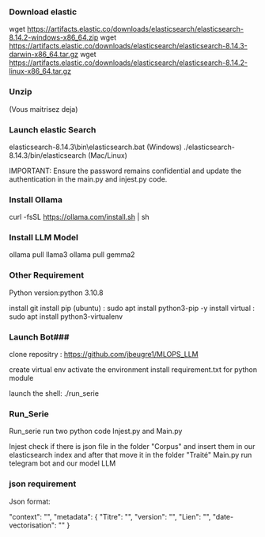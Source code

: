 ### Download elastic ###

wget https://artifacts.elastic.co/downloads/elasticsearch/elasticsearch-8.14.2-windows-x86_64.zip
wget https://artifacts.elastic.co/downloads/elasticsearch/elasticsearch-8.14.3-darwin-x86_64.tar.gz
wget https://artifacts.elastic.co/downloads/elasticsearch/elasticsearch-8.14.2-linux-x86_64.tar.gz

### Unzip ###
(Vous maitrisez deja)

### Launch elastic Search ###
elasticsearch-8.14.3\bin\elasticsearch.bat (Windows)
./elasticsearch-8.14.3/bin/elasticsearch (Mac/Linux)

IMPORTANT: Ensure the password remains confidential and update the authentication in the main.py and injest.py code.

### Install Ollama ###

curl -fsSL https://ollama.com/install.sh | sh

### Install LLM Model ###

ollama pull llama3
ollama pull gemma2

### Other Requirement ###

Python version:python 3.10.8

install git
install pip (ubuntu) : sudo apt install python3-pip -y
install virtual : sudo apt install python3-virtualenv


### Launch Bot###

clone repositry : https://github.com/jbeugre1/MLOPS_LLM

create virtual env
activate the environment
install requirement.txt for python module

launch the shell: ./run_serie

### Run_Serie ###

Run_serie run two python code Injest.py and Main.py

Injest check if there is json file in the folder "Corpus" and insert them in our elasticsearch index and after that move it in the folder "Traité"
Main.py run telegram bot and our model LLM


### json requirement ###

Json format:

"context": "",
        "metadata": {
            "Titre": "",
            "version": "",
            "Lien": "",
            "date-vectorisation": ""
        }
